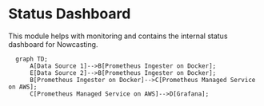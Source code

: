 # Status Dashboard

This module helps with monitoring and contains the internal status dashboard for Nowcasting.

```mermaid
  graph TD;
      A[Data Source 1]-->B[Prometheus Ingester on Docker];
      E[Data Source 2]-->B[Prometheus Ingester on Docker];
      B[Prometheus Ingester on Docker]-->C[Prometheus Managed Service on AWS];
      C[Prometheus Managed Service on AWS]-->D[Grafana];
```
